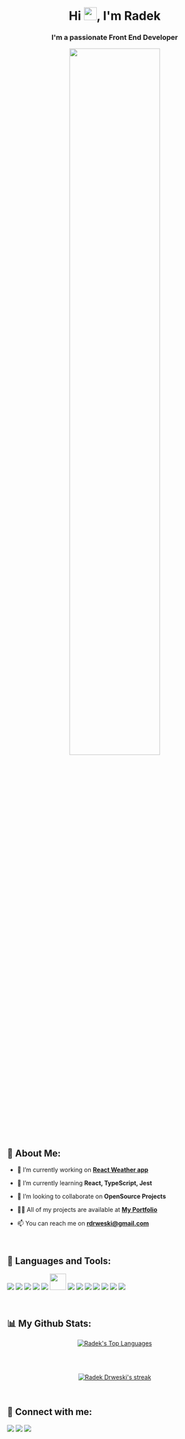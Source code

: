 <h1 align="center">Hi <img src="https://raw.githubusercontent.com/MartinHeinz/MartinHeinz/master/wave.gif" width="30px">, I'm Radek</h1>
<h3 align="center">I'm a passionate Front End Developer</h3>
<p align="center">
    <a href="#"><img width="65%" height="auto" src="https://i.imgur.com/iXuL1HG.png" height="175px"/></a>
</p>

## 👨 About Me:

- 🔭 I’m currently working on **[React Weather app](https://radek-drw.github.io/weather-app/)**

- 🌱 I’m currently learning **React, TypeScript, Jest**

- 👯 I’m looking to collaborate on **OpenSource Projects**

- 👨‍💻 All of my projects are available at **[My Portfolio](https://github.com/radek-drw?tab=repositories)**

- 📫 You can reach me on **rdrweski@gmail.com**


<br/>

<!-- TOP LANGUAGES -->
## 🚀 Languages and Tools:

<p align="left"> 
    <a href="https://w3.org/html/"> <img src="https://img.icons8.com/color/48/000000/html-5.png"/></a> 
    <a href="https://w3schools.com/css/"> <img src="https://img.icons8.com/color/48/000000/css3.png"/></a>
    <a href="https://developer.mozilla.org/en-US/docs/Web/JavaScript"> <img src="https://img.icons8.com/color/48/000000/javascript.png"/></a> 
    <a href="https://reactjs.org/"> <img src="https://img.icons8.com/color/48/000000/react-native.png"/></a>
    <a href="https://www.typescriptlang.org/"> <img src="https://img.icons8.com/color/48/000000/typescript.png"/></a>
    <a href="https://jestjs.io/"> <img src="https://seeklogo.com/images/J/jest-logo-F9901EBBF7-seeklogo.com.png" width="38" height="38"/></a>
    <a href="https://nodejs.org"> <img src="https://img.icons8.com/color/48/000000/nodejs.png"/></a>
    <a href="https://www.php.net/"> <img src="https://img.icons8.com/officel/48/000000/php-logo.png"/></a>
    <a href="https://getbootstrap.com"> <img src="https://img.icons8.com/color/48/000000/bootstrap.png"/></a> 
    <a href="https://git-scm.com/"> <img src="https://img.icons8.com/color/48/000000/git.png"/></a> 
    <a href="https://sass-lang.com/"> <img src="https://img.icons8.com/color/48/000000/sass.png"/></a> 
    <a href="https://webpack.js.org/"> <img src="https://img.icons8.com/color/48/000000/webpack.png"/></a>
    <a href="https://code.visualstudio.com/"> <img src="https://img.icons8.com/color/48/000000/visual-studio-code-2019.png"/></a>
</p>

<br/>

<!-- STATS -->
## 📊 My Github Stats:

<p align="center">
    <a href="https://github.com/radek-drw/github-readme-stats">
        <img alt="Radek's Top Languages" src="https://github-readme-stats.vercel.app/api/top-langs/?username=radek-drw&langs_count=8&count_private=true&layout=compact&theme=vue-dark&hide_border=true" />
    </a>
</p>

<br/>

<!-- ACTIVITY GRAPH -->
<a href="https://github.com/radek-drw/github-readme-activity-graph">
    <img href="https://github-readme-activity-graph.vercel.app/graph?username=radek-drw&theme=material-palenight&hide_border=true" />
</a>

<br/>
<br/>

<!-- STREAK STATS -->
<p align="center">
    <a href="https://github.com/radek-drw/github-readme-streak-stats">
        <img alt="Radek Drweski's streak" src="http://github-readme-streak-stats.herokuapp.com?user=radek-drw&theme=synthwave&hide_border=true"/>
    </a>
</p>

<br/>

## 🔗 Connect with me:

<p align="left">
    <a href="https://www.linkedin.com/in/radek-drw%C4%99ski-463509203/"><img src="https://img.icons8.com/fluent/48/000000/linkedin.png"/></a>
    <a href="https://twitter.com/radek0112"><img src="https://img.icons8.com/fluent/48/000000/twitter.png"/></a>
    <a href="https://www.instagram.com/radek.drw/"><img src="https://img.icons8.com/fluent/48/000000/instagram-new.png"/></a>
</p>
